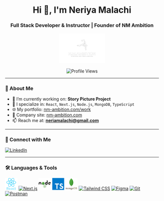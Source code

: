 <h1 align="center">Hi 👋, I'm Neriya Malachi</h1>
<h3 align="center">Full Stack Developer & Instructor | Founder of NM Ambition</h3>

<div align="center">
  <img src="logo.png" alt="NM Ambition Logo" width="150" />
</div>

<p align="center">
  <img src="https://komarev.com/ghpvc/?username=neriya&label=Profile%20views&color=0e75b6&style=flat" alt="Profile Views" />
</p>

---

### 🚀 About Me

- 🔭 I’m currently working on: **Story Picture Project**
- 🧠 I specialize in: `React`, `Next.js`, `Node.js`, `MongoDB`, `TypeScript`
- 🌐 My portfolio: [nm-ambition.com/work](https://nm-ambition.com/work)
- 🏢 Company site: [nm-ambition.com](https://nm-ambition.com/)
- 📫 Reach me at: **neriamalachi@gmail.com**

---

### 🤝 Connect with Me

<p align="left">
  <a href="https://linkedin.com/in/neria-malachi" target="_blank">
    <img src="https://raw.githubusercontent.com/rahuldkjain/github-profile-readme-generator/master/src/images/icons/Social/linked-in-alt.svg" alt="LinkedIn" width="30" />
  </a>
</p>

---

### 🛠️ Languages & Tools

<p align="left">
  <a href="https://reactjs.org/" target="_blank"><img src="https://raw.githubusercontent.com/devicons/devicon/master/icons/react/react-original-wordmark.svg" alt="React" width="40"/></a>
  <a href="https://nextjs.org/" target="_blank"><img src="https://cdn.worldvectorlogo.com/logos/nextjs-2.svg" alt="Next.js" width="40"/></a>
  <a href="https://nodejs.org" target="_blank"><img src="https://raw.githubusercontent.com/devicons/devicon/master/icons/nodejs/nodejs-original-wordmark.svg" alt="Node.js" width="40"/></a>
  <a href="https://www.typescriptlang.org/" target="_blank"><img src="https://raw.githubusercontent.com/devicons/devicon/master/icons/typescript/typescript-original.svg" alt="TypeScript" width="40"/></a>
  <a href="https://www.mongodb.com/" target="_blank"><img src="https://raw.githubusercontent.com/devicons/devicon/master/icons/mongodb/mongodb-original-wordmark.svg" alt="MongoDB" width="40"/></a>
  <a href="https://tailwindcss.com/" target="_blank"><img src="https://www.vectorlogo.zone/logos/tailwindcss/tailwindcss-icon.svg" alt="Tailwind CSS" width="40"/></a>
  <a href="https://www.figma.com/" target="_blank"><img src="https://www.vectorlogo.zone/logos/figma/figma-icon.svg" alt="Figma" width="40"/></a>
  <a href="https://git-scm.com/" target="_blank"><img src="https://www.vectorlogo.zone/logos/git-scm/git-scm-icon.svg" alt="Git" width="40"/></a>
  <a href="https://postman.com" target="_blank"><img src="https://www.vectorlogo.zone/logos/getpostman/getpostman-icon.svg" alt="Postman" width="40"/></a>
  <!-- הוסף עוד לפי הצורך -->
</p>
